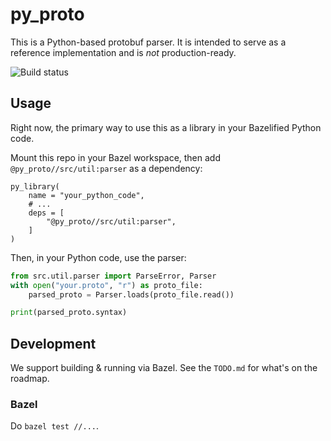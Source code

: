# py_proto

This is a Python-based protobuf parser. It is intended to serve as a reference implementation and is _not_ production-ready.

![Build status](https://github.com/shaldengeki/py_proto/actions/workflows/main.yml/badge.svg)

## Usage

Right now, the primary way to use this as a library in your Bazelified Python code.

Mount this repo in your Bazel workspace, then add `@py_proto//src/util:parser` as a dependency:
```
py_library(
    name = "your_python_code",
    # ...
    deps = [
        "@py_proto//src/util:parser",
    ]
)
```

Then, in your Python code, use the parser:
```python
from src.util.parser import ParseError, Parser
with open("your.proto", "r") as proto_file:
    parsed_proto = Parser.loads(proto_file.read())

print(parsed_proto.syntax)
```

## Development

We support building & running via Bazel. See the `TODO.md` for what's on the roadmap.

### Bazel

Do `bazel test //...`.
